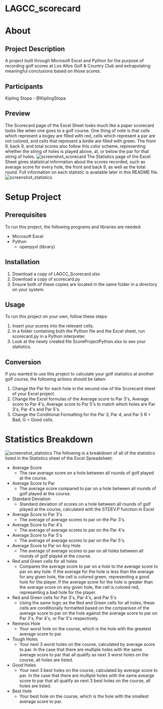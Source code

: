 # LAGCC_scorecard
# About
## Project Description
A project built through Microsoft Excel and Python for the purpose of recording golf scores at Los Altos Golf & Country Club and extrapolating meaningful conclusions based on those scores.
## Participants
Kipling Stopa - @KiplingStopa
## Preview
The Scorecard page of the Excel Sheet looks much like a paper scorecard looks like when one goes to a golf course. One thing of note is that cells which represent a bogey are filled with red, cells which represent a par are not colored, and cells that represent a birdie are filled with green.
The front 9, back 9, and total scores also follow this color scheme, representing whether the string of holes is played above, at, or below the par for that string of holes.
![screenshot_scorecard](https://github.com/KiplingStopa/LAGCC_scorecard/assets/142464864/0bf92fc4-4509-46a1-94d4-d3510fbbfece)
The Statistics page of the Excel Sheet gives statistical information about the scores recorded, such as average score for every hole, the front and back 9, as well as the total round. Full information on each statistic is available later in this README file.
![screenshot_statistics](https://github.com/KiplingStopa/LAGCC_scorecard/assets/142464864/819680bc-2a8f-493b-90e2-460979e39310)
# Setup Project
## Prerequisites
To run this project, the following programs and libraries are needed:
- Microsoft Excel
- Python
  - openpyxl (library)
## Installation
1. Download a copy of LAGCC_Scorecard.xlsx
2. Download a copy of scorecard.py
3. Ensure both of these copies are located in the same folder in a directory on your system.
## Usage
To run this project on your own, follow these steps:
1. Insert your scores into the relevant cells.
2. In a folder containing both the Python file and the Excel sheet, run scorecard.py in a Python interpreter.
3. Look at the newly created file ScoreProjectPython.xlsx to see your statistics.
## Conversion
If you wanted to use this project to calculate your golf statistics at another golf course, the following actions should be taken:
1. Change the Par for each hole in the second row of the Scorecard sheet of your Excel project.
2. Change the Excel formulas of the Average score to Par 3's, Average score to Par 4's, Average score to Par 5's to match which holes are Par 3's, Par 4's and Par 5's.
3. Change the Conditional Formatting for the Par 3, Par 4, and Par 5 R = Bad, G = Good cells.
# Statistics Breakdown
![screenshot_statistics](https://github.com/KiplingStopa/LAGCC_scorecard/assets/142464864/b9a01d00-3034-46a0-8070-1833f4f8b5fa)
The following is a breakdown of all of the statistics listed in the Statistics sheet of the Excel Spreadsheet:
- Average Score
  - The raw average score on a hole between all rounds of golf played at the course.
- Average Score to Par
  - The average score compared to par on a hole between all rounds of golf played at the course.
- Standard Deviation
  - Standard deviation of scores on a hole between all rounds of golf played at the course, calculated with the STDEV.P function in Excel
- Average Score to Par 3's
  - The average of average scores to par on the Par 3's.
- Average Score to Par 4's
  - The average of average scores to par on the Par 4's.
- Average Score to Par 5's
  - The average of average scores to par on the Par 5's.
- Average Score to Par on Any Hole
  - The average of average scores to par on all holes between all rounds of golf played at the course.
- Red and Green cells for all holes
  - Compares the average score to par on a hole to the average score to par on any hole. If the average for the hole is less than the average for any given hole, the cell is colored green, representing a good hole for the player. If the average score for the hole is greater than the average score on any given hole, the cell is colored red, representing a bad hole for the player.
- Red and Green cells for Par 3's, Par 4's, and Par 5's
  - Using the same logic as the Red and Green cells for all holes, these cells are conditionally formatted based on the comparison of the average score to par on the hole against the average score to par on Par 3's, Par 4's, or Par 5's respectively.
- Nemesis Hole
  - Your worst hole on the course, which is the hole with the greatest average score to par.
- Tough Holes
  - Your next 3 worst holes on the course, calculated by average score to par. In the case that there are multiple holes with the same average score to par that all qualify as next 3 worst holes on the course, all holes are listed.
- Good Holes
  - Your next 3 best holes on the course, calculated by average score to par. In the case that there are multiple holes with the same avearge score to par that all qualify as next 3 best holes on the course, all holes are listed.
- Best Hole
  - Your best hole on the course, which is the hole with the smallest average score to par.
